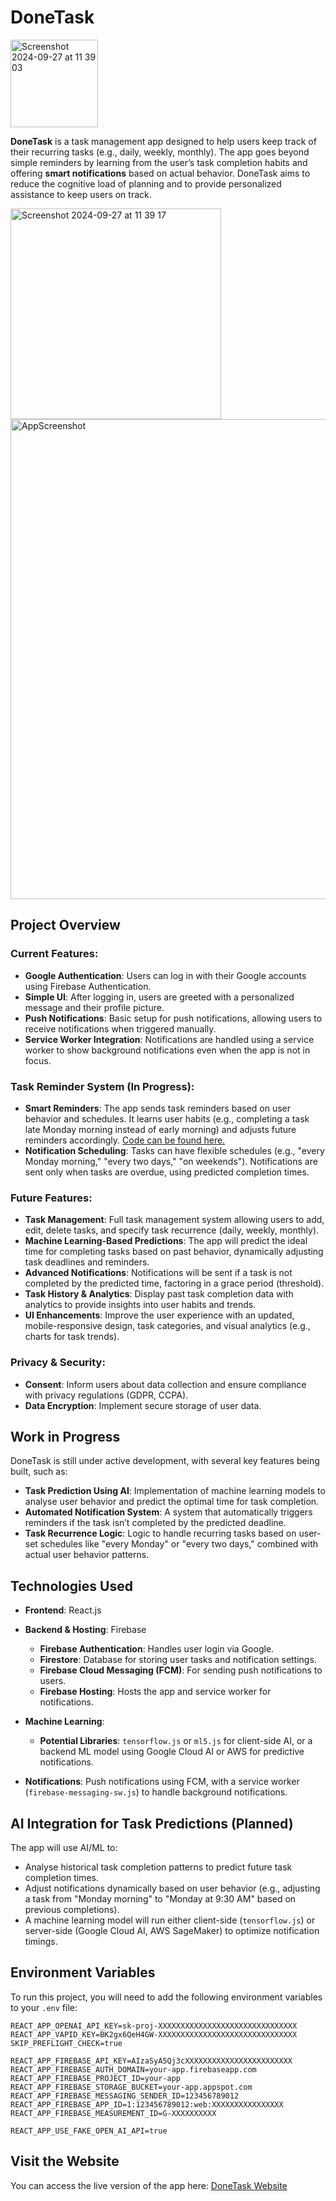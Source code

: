 # DoneTask

<img width="140" alt="Screenshot 2024-09-27 at 11 39 03" src="https://github.com/user-attachments/assets/53d18e15-2ae3-440b-afc7-6f6970f8b9c7">


**DoneTask** is a task management app designed to help users keep track of their recurring tasks (e.g., daily, weekly, monthly). The app goes beyond simple reminders by learning from the user’s task completion habits and offering **smart notifications** based on actual behavior. DoneTask aims to reduce the cognitive load of planning and to provide personalized assistance to keep users on track.

<img width="337" alt="Screenshot 2024-09-27 at 11 39 17" src="https://github.com/user-attachments/assets/0df043b9-cafb-425f-9321-0641ee2c76e5"><img width="768" alt="AppScreenshot" src="https://github.com/user-attachments/assets/b847ac93-325c-4c4e-a2ff-7ba806761886">

## Project Overview

### Current Features:
- **Google Authentication**: Users can log in with their Google accounts using Firebase Authentication.
- **Simple UI**: After logging in, users are greeted with a personalized message and their profile picture.
- **Push Notifications**: Basic setup for push notifications, allowing users to receive notifications when triggered manually.
- **Service Worker Integration**: Notifications are handled using a service worker to show background notifications even when the app is not in focus.

### Task Reminder System (In Progress):
- **Smart Reminders**: The app sends task reminders based on user behavior and schedules. It learns user habits (e.g., completing a task late Monday morning instead of early morning) and adjusts future reminders accordingly. [Code can be found here.](https://github.com/vesnag/task-prediction-algorithm/)
- **Notification Scheduling**: Tasks can have flexible schedules (e.g., "every Monday morning," "every two days," "on weekends"). Notifications are sent only when tasks are overdue, using predicted completion times.

### Future Features:
- **Task Management**: Full task management system allowing users to add, edit, delete tasks, and specify task recurrence (daily, weekly, monthly).
- **Machine Learning-Based Predictions**: The app will predict the ideal time for completing tasks based on past behavior, dynamically adjusting task deadlines and reminders.
- **Advanced Notifications**: Notifications will be sent if a task is not completed by the predicted time, factoring in a grace period (threshold).
- **Task History & Analytics**: Display past task completion data with analytics to provide insights into user habits and trends.
- **UI Enhancements**: Improve the user experience with an updated, mobile-responsive design, task categories, and visual analytics (e.g., charts for task trends).

### Privacy & Security:
- **Consent**: Inform users about data collection and ensure compliance with privacy regulations (GDPR, CCPA).
- **Data Encryption**: Implement secure storage of user data.

## Work in Progress

DoneTask is still under active development, with several key features being built, such as:

- **Task Prediction Using AI**: Implementation of machine learning models to analyse user behavior and predict the optimal time for task completion.
- **Automated Notification System**: A system that automatically triggers reminders if the task isn’t completed by the predicted deadline.
- **Task Recurrence Logic**: Logic to handle recurring tasks based on user-set schedules like "every Monday" or "every two days," combined with actual user behavior patterns.

## Technologies Used

- **Frontend**: React.js

- **Backend & Hosting**: Firebase
  - **Firebase Authentication**: Handles user login via Google.
  - **Firestore**: Database for storing user tasks and notification settings.
  - **Firebase Cloud Messaging (FCM)**: For sending push notifications to users.
  - **Firebase Hosting**: Hosts the app and service worker for notifications.

- **Machine Learning**:
  - **Potential Libraries**: `tensorflow.js` or `ml5.js` for client-side AI, or a backend ML model using Google Cloud AI or AWS for predictive notifications.

- **Notifications**: Push notifications using FCM, with a service worker (`firebase-messaging-sw.js`) to handle background notifications.

## AI Integration for Task Predictions (Planned)

The app will use AI/ML to:
- Analyse historical task completion patterns to predict future task completion times.
- Adjust notifications dynamically based on user behavior (e.g., adjusting a task from "Monday morning" to "Monday at 9:30 AM" based on previous completions).
- A machine learning model will run either client-side (`tensorflow.js`) or server-side (Google Cloud AI, AWS SageMaker) to optimize notification timings.

## Environment Variables

To run this project, you will need to add the following environment variables to your `.env` file:

```plaintext
REACT_APP_OPENAI_API_KEY=sk-proj-XXXXXXXXXXXXXXXXXXXXXXXXXXXXXXX
REACT_APP_VAPID_KEY=BK2gx6QeH4GW-XXXXXXXXXXXXXXXXXXXXXXXXXXXXXXX
SKIP_PREFLIGHT_CHECK=true

REACT_APP_FIREBASE_API_KEY=AIzaSyA5Qj3cXXXXXXXXXXXXXXXXXXXXXXXX
REACT_APP_FIREBASE_AUTH_DOMAIN=your-app.firebaseapp.com
REACT_APP_FIREBASE_PROJECT_ID=your-app
REACT_APP_FIREBASE_STORAGE_BUCKET=your-app.appspot.com
REACT_APP_FIREBASE_MESSAGING_SENDER_ID=123456789012
REACT_APP_FIREBASE_APP_ID=1:123456789012:web:XXXXXXXXXXXXXXXX
REACT_APP_FIREBASE_MEASUREMENT_ID=G-XXXXXXXXXX

REACT_APP_USE_FAKE_OPEN_AI_API=true
```
## Visit the Website

You can access the live version of the app here: [DoneTask Website](https://donetask-f64fe.web.app/)

